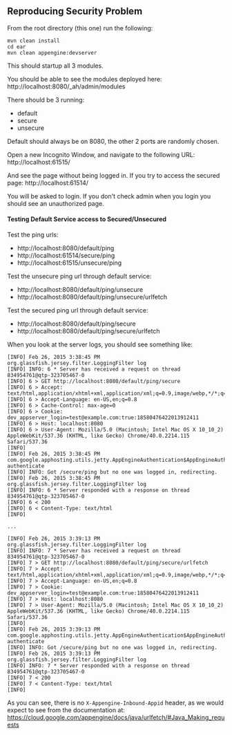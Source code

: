 ## Reproducing Security Problem

From the root directory (this one) run the following:

```
mvn clean install
cd ear
mvn clean appengine:devserver
```

This should startup all 3 modules.

You should be able to see the modules deployed here:
http://localhost:8080/_ah/admin/modules

There should be 3 running:
 - default
 - secure
 - unsecure

Default should always be on 8080, the other 2 ports are randomly chosen.

Open a new Incognito Window, and navigate to the following URL:
http://localhost:61515/

And see the page without being logged in.
If you try to access the secured page:
http://localhost:61514/

You will be asked to login. If you don't check admin when you login you should see an unauthorized page.


#### Testing Default Service access to Secured/Unsecured
Test the ping urls:
 - http://localhost:8080/default/ping
 - http://localhost:61514/secure/ping
 - http://localhost:61515/unsecure/ping

Test the unsecure ping url through default service:
 - http://localhost:8080/default/ping/unsecure
 - http://localhost:8080/default/ping/unsecure/urlfetch

Test the secured ping url through default service:
 - http://localhost:8080/default/ping/secure
 - http://localhost:8080/default/ping/secure/urlfetch

When you look at the server logs, you should see something like:
```
[INFO] Feb 26, 2015 3:38:45 PM org.glassfish.jersey.filter.LoggingFilter log
[INFO] INFO: 6 * Server has received a request on thread 834954761@qtp-323705467-0
[INFO] 6 > GET http://localhost:8080/default/ping/secure
[INFO] 6 > Accept: text/html,application/xhtml+xml,application/xml;q=0.9,image/webp,*/*;q=0.8
[INFO] 6 > Accept-Language: en-US,en;q=0.8
[INFO] 6 > Cache-Control: max-age=0
[INFO] 6 > Cookie: dev_appserver_login=test@example.com:true:18580476422013912411
[INFO] 6 > Host: localhost:8080
[INFO] 6 > User-Agent: Mozilla/5.0 (Macintosh; Intel Mac OS X 10_10_2) AppleWebKit/537.36 (KHTML, like Gecko) Chrome/40.0.2214.115 Safari/537.36
[INFO]
[INFO] Feb 26, 2015 3:38:45 PM com.google.apphosting.utils.jetty.AppEngineAuthentication$AppEngineAuthenticator authenticate
[INFO] INFO: Got /secure/ping but no one was logged in, redirecting.
[INFO] Feb 26, 2015 3:38:45 PM org.glassfish.jersey.filter.LoggingFilter log
[INFO] INFO: 6 * Server responded with a response on thread 834954761@qtp-323705467-0
[INFO] 6 < 200
[INFO] 6 < Content-Type: text/html
[INFO]

...

[INFO] Feb 26, 2015 3:39:13 PM org.glassfish.jersey.filter.LoggingFilter log
[INFO] INFO: 7 * Server has received a request on thread 834954761@qtp-323705467-0
[INFO] 7 > GET http://localhost:8080/default/ping/secure/urlfetch
[INFO] 7 > Accept: text/html,application/xhtml+xml,application/xml;q=0.9,image/webp,*/*;q=0.8
[INFO] 7 > Accept-Language: en-US,en;q=0.8
[INFO] 7 > Cookie: dev_appserver_login=test@example.com:true:18580476422013912411
[INFO] 7 > Host: localhost:8080
[INFO] 7 > User-Agent: Mozilla/5.0 (Macintosh; Intel Mac OS X 10_10_2) AppleWebKit/537.36 (KHTML, like Gecko) Chrome/40.0.2214.115 Safari/537.36
[INFO]
[INFO] Feb 26, 2015 3:39:13 PM com.google.apphosting.utils.jetty.AppEngineAuthentication$AppEngineAuthenticator authenticate
[INFO] INFO: Got /secure/ping but no one was logged in, redirecting.
[INFO] Feb 26, 2015 3:39:13 PM org.glassfish.jersey.filter.LoggingFilter log
[INFO] INFO: 7 * Server responded with a response on thread 834954761@qtp-323705467-0
[INFO] 7 < 200
[INFO] 7 < Content-Type: text/html
[INFO]

```

As you can see, there is no ```X-Appengine-Inbound-Appid``` header, as we would expect to see from the documentation at: https://cloud.google.com/appengine/docs/java/urlfetch/#Java_Making_requests